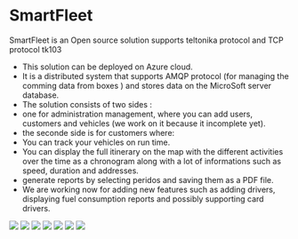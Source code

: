 # SmartFleet
SmartFleet is an Open source solution supports teltonika protocol and TCP protocol tk103
- This solution  can be deployed on Azure cloud. 
- It is a distributed system that supports  AMQP protocol (for managing the comming data from boxes ) and stores  data on the MicroSoft server database.
- The solution consists of two sides :
- one for administration management, where you can add users, customers and vehicles (we work on it because it  incomplete yet).
- the seconde side is for customers where:
- You can  track your vehicles on run time.
- You can display the full itinerary on the map with the different activities over the time as a chronogram  along with a lot of informations such as speed, duration and addresses.
- generate reports by selecting peridos and saving them as a PDF file.
- We are working now for adding new features such as adding drivers, displaying fuel consumption reports and possibly supporting card drivers.


![](https://github.com/pentest30/SmartFleet/blob/master/src0.png)
![](https://github.com/pentest30/SmartFleet/blob/master/src1.png)
![](https://github.com/pentest30/SmartFleet/blob/master/src2.png)
![](https://github.com/pentest30/SmartFleet/blob/master/src3.png)
![](https://github.com/pentest30/SmartFleet/blob/master/src6.png)
![](https://github.com/pentest30/SmartFleet/blob/master/src4.png)
![](https://github.com/pentest30/SmartFleet/blob/master/src5.png)
